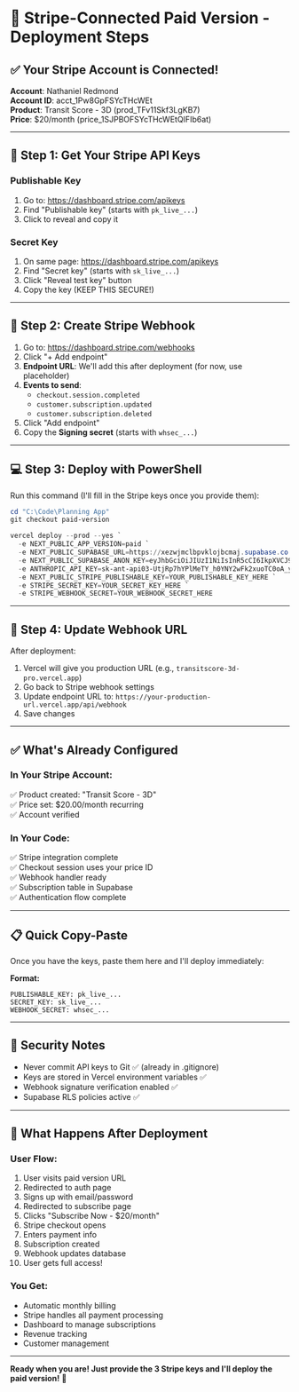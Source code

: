 # 🚀 Stripe-Connected Paid Version - Deployment Steps

## ✅ Your Stripe Account is Connected!

**Account**: Nathaniel Redmond  
**Account ID**: acct_1Pw8GpFSYcTHcWEt  
**Product**: Transit Score - 3D (prod_TFv11Skf3LgKB7)  
**Price**: $20/month (price_1SJPBOFSYcTHcWEtQIFIb6at)  

---

## 🔑 Step 1: Get Your Stripe API Keys

### Publishable Key
1. Go to: https://dashboard.stripe.com/apikeys
2. Find "Publishable key" (starts with `pk_live_...`)
3. Click to reveal and copy it

### Secret Key
1. On same page: https://dashboard.stripe.com/apikeys
2. Find "Secret key" (starts with `sk_live_...`)
3. Click "Reveal test key" button
4. Copy the key (KEEP THIS SECURE!)

---

## 🔗 Step 2: Create Stripe Webhook

1. Go to: https://dashboard.stripe.com/webhooks
2. Click "+ Add endpoint"
3. **Endpoint URL**: We'll add this after deployment (for now, use placeholder)
4. **Events to send**:
   - `checkout.session.completed`
   - `customer.subscription.updated`
   - `customer.subscription.deleted`
5. Click "Add endpoint"
6. Copy the **Signing secret** (starts with `whsec_...`)

---

## 💻 Step 3: Deploy with PowerShell

Run this command (I'll fill in the Stripe keys once you provide them):

```powershell
cd "C:\Code\Planning App"
git checkout paid-version

vercel deploy --prod --yes `
  -e NEXT_PUBLIC_APP_VERSION=paid `
  -e NEXT_PUBLIC_SUPABASE_URL=https://xezwjmclbpvklojbcmaj.supabase.co `
  -e NEXT_PUBLIC_SUPABASE_ANON_KEY=eyJhbGciOiJIUzI1NiIsInR5cCI6IkpXVCJ9.eyJpc3MiOiJzdXBhYmFzZSIsInJlZiI6InhlendqbWNsYnB2a2xvamJjbWFqIiwicm9sZSI6ImFub24iLCJpYXQiOjE3NDQxMzY2ODAsImV4cCI6MjA1OTcxMjY4MH0.5aVrcOOO3oDtKdjX2UbrXfUiQLfnNThNn2bRGOnLdUM `
  -e ANTHROPIC_API_KEY=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 `
  -e NEXT_PUBLIC_STRIPE_PUBLISHABLE_KEY=YOUR_PUBLISHABLE_KEY_HERE `
  -e STRIPE_SECRET_KEY=YOUR_SECRET_KEY_HERE `
  -e STRIPE_WEBHOOK_SECRET=YOUR_WEBHOOK_SECRET_HERE
```

---

## 🎯 Step 4: Update Webhook URL

After deployment:
1. Vercel will give you production URL (e.g., `transitscore-3d-pro.vercel.app`)
2. Go back to Stripe webhook settings
3. Update endpoint URL to: `https://your-production-url.vercel.app/api/webhook`
4. Save changes

---

## ✅ What's Already Configured

### In Your Stripe Account:
✅ Product created: "Transit Score - 3D"  
✅ Price set: $20.00/month recurring  
✅ Account verified  

### In Your Code:
✅ Stripe integration complete  
✅ Checkout session uses your price ID  
✅ Webhook handler ready  
✅ Subscription table in Supabase  
✅ Authentication flow complete  

---

## 📋 Quick Copy-Paste

Once you have the keys, paste them here and I'll deploy immediately:

**Format:**
```
PUBLISHABLE_KEY: pk_live_...
SECRET_KEY: sk_live_...
WEBHOOK_SECRET: whsec_...
```

---

## 🔐 Security Notes

- Never commit API keys to Git ✅ (already in .gitignore)
- Keys are stored in Vercel environment variables ✅
- Webhook signature verification enabled ✅
- Supabase RLS policies active ✅

---

## 🎊 What Happens After Deployment

### User Flow:
1. User visits paid version URL
2. Redirected to auth page
3. Signs up with email/password
4. Redirected to subscribe page
5. Clicks "Subscribe Now - $20/month"
6. Stripe checkout opens
7. Enters payment info
8. Subscription created
9. Webhook updates database
10. User gets full access!

### You Get:
- Automatic monthly billing
- Stripe handles all payment processing
- Dashboard to manage subscriptions
- Revenue tracking
- Customer management

---

**Ready when you are! Just provide the 3 Stripe keys and I'll deploy the paid version!** 🚀

